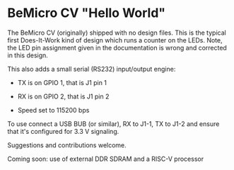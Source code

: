 # BeMicro CV "Hello World" #

The BeMicro CV (originally) shipped with no design files.  This is the
typical first Does-It-Work kind of design which runs a counter on the
LEDs. Note, the LED pin assignment given in the documentation is wrong
and corrected in this design.

This also adds a small serial (RS232) input/output engine:

 * TX is on GPIO 1, that is J1 pin 1

 * RX is on GPIO 2, that is J1 pin 2

 * Speed set to 115200 bps

To use connect a USB BUB (or similar), RX to J1-1, TX to J1-2 and
ensure that it's configured for 3.3 V signaling.

Suggestions and contributions welcome.

Coming soon: use of external DDR SDRAM and a RISC-V processor
